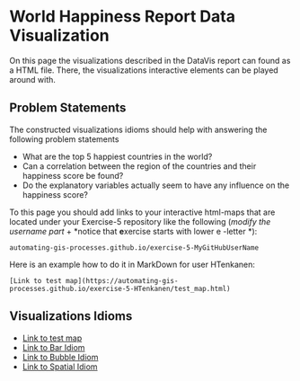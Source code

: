 # World Happiness Report Data Visualization

On this page the visualizations described in the DataVis report can found as a HTML file. There, the visualizations interactive elements can be played around with. 

## Problem Statements

The constructed visualizations idioms should help with answering the following problem statements

- What are the top 5 happiest countries in the world?
- Can a correlation between the region of the countries and their happiness score be found?
- Do the explanatory variables actually seem to have any influence on the happiness score?


To this page you should add links to your interactive html-maps that are located under your Exercise-5 repository like the following (*modify the username part* + *notice that **e**xercise starts with lower e -letter *):

 `automating-gis-processes.github.io/exercise-5-MyGitHubUserName`

Here is an example how to do it in MarkDown for user HTenkanen:

```
[Link to test map](https://automating-gis-processes.github.io/exercise-5-HTenkanen/test_map.html)
```

## Visualizations Idioms

 - [Link to test map](https://automating-gis-processes.github.io/exercise-5-HTenkanen/test_map.html)
 - [Link to Bar Idiom](https://github.com/moleseaau/moleseaau.github.io/tree/master/docs/bars.html)
 - [Link to Bubble Idiom](https://github.com/moleseaau/moleseaau.github.io/tree/master/docs/bubble.html)
 - [Link to Spatial Idiom](https://github.com/moleseaau/moleseaau.github.io/tree/master/docs/spatial.html)
